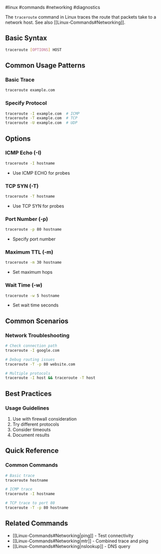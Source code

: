 #linux #commands #networking #diagnostics

The `traceroute` command in Linux traces the route that packets take to a network host. See also [[Linux-Commands#Networking]].

## Basic Syntax
```bash
traceroute [OPTIONS] HOST
```

## Common Usage Patterns

### Basic Trace
```bash
traceroute example.com
```

### Specify Protocol
```bash
traceroute -I example.com  # ICMP
traceroute -T example.com  # TCP
traceroute -U example.com  # UDP
```

## Options

### ICMP Echo (-I)
```bash
traceroute -I hostname
```
- Use ICMP ECHO for probes

### TCP SYN (-T)
```bash
traceroute -T hostname
```
- Use TCP SYN for probes

### Port Number (-p)
```bash
traceroute -p 80 hostname
```
- Specify port number

### Maximum TTL (-m)
```bash
traceroute -m 30 hostname
```
- Set maximum hops

### Wait Time (-w)
```bash
traceroute -w 5 hostname
```
- Set wait time seconds

## Common Scenarios

### Network Troubleshooting
```bash
# Check connection path
traceroute -I google.com

# Debug routing issues
traceroute -T -p 80 website.com

# Multiple protocols
traceroute -I host && traceroute -T host
```

## Best Practices

### Usage Guidelines
1. Use with firewall consideration
2. Try different protocols
3. Consider timeouts
4. Document results

## Quick Reference

### Common Commands
```bash
# Basic trace
traceroute hostname

# ICMP trace
traceroute -I hostname

# TCP trace to port 80
traceroute -T -p 80 hostname
```

## Related Commands
- [[Linux-Commands#Networking|ping]] - Test connectivity
- [[Linux-Commands#Networking|mtr]] - Combined trace and ping
- [[Linux-Commands#Networking|nslookup]] - DNS query